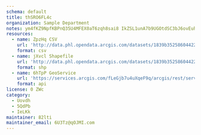 ```yaml
---
schema: default
title: thSRO6FL4c 
organization: Sample Department 
notes: ym4fKZ9NpfKBPnQ35U4MFEX0aT6zqh8sai8 IkZSL1unA7b9UGOtdSC3bJ6ovEuhReQyoFx0jDYIpvCDLl72B wN5WYrAg2dM1TP 
resources:
  - name: ZpzHq CSV
    url: 'http://data.phl.opendata.arcgis.com/datasets/1839b35258604422b0b520cbb668df0d_0.csv'
    format: csv
  - name: jXvcl Shapefile
    url: 'http://data.phl.opendata.arcgis.com/datasets/1839b35258604422b0b520cbb668df0d_0.zip'
    format: shp
  - name: 6hTpP GeoService
    url: 'https://services.arcgis.com/fLeGjb7u4uXqeF9q/arcgis/rest/services/Air_Monitoring_Stations/FeatureServer/0/query'
    format: api
license: 0 ZWc 
category:
  - Uovdh 
  - 5QdPb 
  - IeLKk 
maintainer: 82lti  
maintainer_email: 6U3Tz@qOJMI.com
---
```

